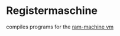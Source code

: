 # Registermaschine
compiles programs for the [ram-machine vm](https://github.com/NilEis/ram-machine-vm)
